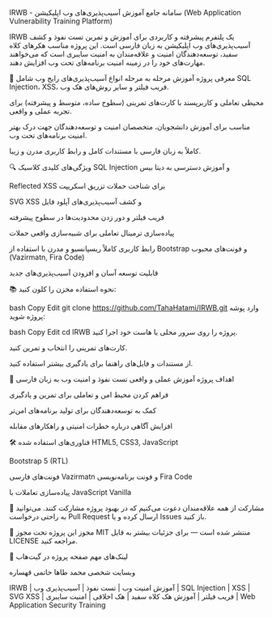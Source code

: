 
IRWB - سامانه جامع آموزش آسیب‌پذیری‌های وب اپلیکیشن (Web Application Vulnerability Training Platform)


IRWB یک پلتفرم پیشرفته و کاربردی برای آموزش و تمرین تست نفوذ و کشف آسیب‌پذیری‌های وب اپلیکیشن به زبان فارسی است. این پروژه مناسب هکرهای کلاه سفید، توسعه‌دهندگان امنیت و علاقه‌مندان به امنیت سایبری است که می‌خواهند مهارت‌های خود را در زمینه امنیت برنامه‌های تحت وب افزایش دهند.

🚀 معرفی پروژه
آموزش مرحله به مرحله انواع آسیب‌پذیری‌های رایج وب شامل SQL Injection، XSS، فریب فیلتر و سایر روش‌های هک وب.

محیطی تعاملی و کاربرپسند با کارت‌های تمرینی (سطوح ساده، متوسط و پیشرفته) برای تجربه عملی و واقعی.

مناسب برای آموزش دانشجویان، متخصصان امنیت و توسعه‌دهندگان جهت درک بهتر امنیت برنامه‌های تحت وب.

کاملاً به زبان فارسی با مستندات کامل و رابط کاربری مدرن و زیبا.

🔍 ویژگی‌های کلیدی
کلاسیک SQL Injection و آموزش دسترسی به دیتا بیس

Reflected XSS برای شناخت حملات تزریق اسکریپت

SVG XSS و کشف آسیب‌پذیری‌های آپلود فایل

فریب فیلتر و دور زدن محدودیت‌ها در سطوح پیشرفته

پیاده‌سازی ترمینال تعاملی برای شبیه‌سازی واقعی حملات

رابط کاربری کاملاً ریسپانسیو و مدرن با استفاده از Bootstrap و فونت‌های محبوب (Vazirmatn, Fira Code)

قابلیت توسعه آسان و افزودن آسیب‌پذیری‌های جدید

📚 نحوه استفاده
مخزن را کلون کنید:

bash
Copy
Edit
git clone https://github.com/TahaHatami/IRWB.git
وارد پوشه پروژه شوید:

bash
Copy
Edit
cd IRWB
پروژه را روی سرور محلی یا هاست خود اجرا کنید.

کارت‌های تمرینی را انتخاب و تمرین کنید.

از مستندات و فایل‌های راهنما برای یادگیری بیشتر استفاده کنید.

🎯 اهداف پروژه
آموزش عملی و واقعی تست نفوذ و امنیت وب به زبان فارسی

فراهم کردن محیط امن و تعاملی برای تمرین و یادگیری

کمک به توسعه‌دهندگان برای تولید برنامه‌های امن‌تر

افزایش آگاهی درباره خطرات امنیتی و راهکارهای مقابله

🛠 فناوری‌های استفاده شده
HTML5, CSS3, JavaScript

Bootstrap 5 (RTL)

فونت‌های فارسی Vazirmatn و فونت برنامه‌نویسی Fira Code

پیاده‌سازی تعاملات با JavaScript Vanilla

👥 مشارکت
از همه علاقه‌مندان دعوت می‌کنیم که در بهبود پروژه مشارکت کنند. می‌توانید به راحتی درخواست Pull Request ارسال کرده و یا Issues باز کنید.

📄 مجوز
این پروژه تحت مجوز MIT منتشر شده است — برای جزئیات بیشتر به فایل LICENSE مراجعه کنید.

🔗 لینک‌های مهم
صفحه پروژه در گیت‌هاب

وبسایت شخصی محمد طاها حاتمی قهساره

IRWB | آموزش امنیت وب | تست نفوذ | آسیب‌پذیری وب | SQL Injection | XSS | SVG XSS | فریب فیلتر | آموزش هک کلاه سفید | هک اخلاقی | امنیت سایبری | Web Application Security Training
